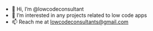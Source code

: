 - 👋 Hi, I’m @lowcodeconsultant
- 👀 I’m interested in any projects related to low code apps
- 📫 Reach me at lowcodeconsultants@gmail.com

<!---
lowcodeconsultant/lowcodeconsultant is a ✨ special ✨ repository because its `README.md` (this file) appears on your GitHub profile.
You can click the Preview link to take a look at your changes.
--->
